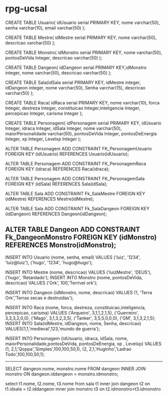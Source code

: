 # rpg-ucsal
CREATE TABLE Usuario( idUsuario serial PRIMARY KEY, nome varchar(50), senha varchar(10), email varchar(50) );

CREATE TABLE Mestre( idMestre serial PRIMARY KEY, nome varchar(50), descricao varchar(50) );

CREATE TABLE Monstro( idMonstro serial PRIMARY KEY, nome varchar(50), pontosDeVida Integer, descricao varchar(50) );

CREATE TABLE Dangeon( idDangeon serial PRIMARY KEY,idMonstro integer, nome varchar(50), descricao varchar(50) );

CREATE TABLE Sala(idSala serial PRIMARY KEY, idMestre integer, idDangeon integer, nome varchar(50), Senha varchar(15), descricao varchar(50) );

CREATE TABLE Raca( idRaca serial PRIMARY KEY, nome varchar(10), forca Integer, destreza Integer, constituicao Integer,inteligencia Integer, percepicao Integer, carisma Integer );

CREATE TABLE Personagem( idPersonagem serial PRIMARY KEY, idUsuario Integer, idraca Integer, idSala Integer, nome varchar(50), maiorPersonalidade varchar(50), pontosDeVida Integer, pontosDeEnergia Integer, xp Integer, Levelxp Integer );

ALTER TABLE Personagem ADD CONSTRAINT FK_PersonagemUsuario FOREIGN KEY (idUsuario) REFERENCES Usuario(idUsuario);

ALTER TABLE Personagem ADD CONSTRAINT FK_PersonagemRaca FOREIGN KEY (idraca) REFERENCES Raca(idraca);

ALTER TABLE Personagem ADD CONSTRAINT FK_PersonagemSala FOREIGN KEY (idSala) REFERENCES Sala(idSala);

ALTER TABLE Sala ADD CONSTRAINT Fk_SalaMestre FOREIGN KEY (idMestre) REFERENCES Mestre(idMestre);

ALTER TABLE Sala ADD CONSTRAINT Fk_SalaDangeon FOREIGN KEY (idDangeon) REFERENCES Dangeon(idDangeon);

ALTER TABLE Dangeon ADD CONSTRAINT Fk_DangeonMonstro FOREIGN KEY (idMonstro) REFERENCES Monstro(idMonstro);
------------------------------------------------------------------------------------

INSERT INTO Usuario (nome, senha, email)
VALUES ('luiz', '1234', 'luiz@luiz'),
('hugo', '1234', 'hugo@hugo');

INSERT INTO Mestre (nome, descricao)
VALUES ('luizMestre', 'DEUS'),
('hugo', 'Retardado');
INSERT INTO Monstro (nome, pontosDeVida, descricao)
VALUES ('Ork', 100,'Terrivel ork');

INSERT INTO Dangeon (idMonstro, nome, descricao)
VALUES (1, 'Terra Ork','Terras secas e destruidas');

INSERT INTO Raca (nome, forca, destreza, constituicao,inteligencia, percepicao, carisma)
VALUES ('Arqueiro', 3,1,1,2,1,5),
('Guerreiro', 3,3,3,2,0,0),
('Mago', 3,1,3,2,3,5),
('Tanker', 3,5,5,0,0,0),
('GM', 3,1,3,2,1,5);
INSERT INTO Sala(idMestre, idDangeon, nome, Senha, descricao)
VALUES(1,1,'medieval',123,'mundo de guerra');

INSERT INTO Personagem (idUsuario, idraca, idSala, nome, maiorPersonalidade,pontosDeVida, pontosDeEnergia, xp , Levelxp)
VALUES (1, 2,1,'Qoppa','Simples',100,100,50,1),
(2, 2,1,'Huginho','Ladrao Todo',100,100,50,1);

--------------------------
SELECT dangeon.nome, monstro.nome
FROM dangeon
INNER JOIN monstro ON dangeon.iddangeon = monstro.idmonstro;

select t1.nome, t2.nome, t3.nome
from sala t1 
inner join dangeon t2 on t1.idsala = t2.iddangeon
inner join monstro t3 on t2.idmonstro=t3.idmonstro
